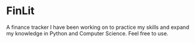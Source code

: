 # FinLit
A finance tracker I have been working on to practice my skills and expand my knowledge in Python and Computer Science. Feel free to use.
